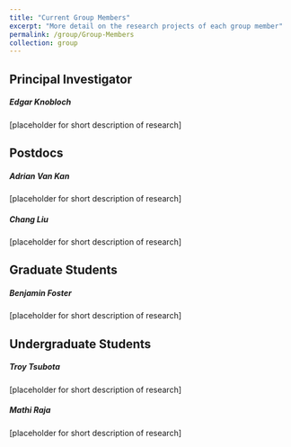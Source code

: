 ```yaml
---
title: "Current Group Members"
excerpt: "More detail on the research projects of each group member"
permalink: /group/Group-Members
collection: group
---
```


Principal Investigator
------
##### Edgar Knobloch
[placeholder for short description of research]

Postdocs
------
##### Adrian Van Kan
[placeholder for short description of research]

##### Chang Liu
[placeholder for short description of research]

Graduate Students
------
##### Benjamin Foster
[placeholder for short description of research]

Undergraduate Students
------
##### Troy Tsubota
[placeholder for short description of research]

##### Mathi Raja
[placeholder for short description of research]
